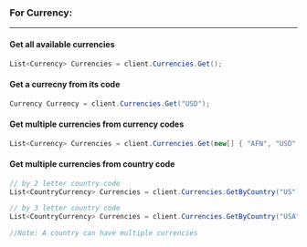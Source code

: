 ### For Currency:
---


#### Get all available currencies


```cs
List<Currency> Currencies = client.Currencies.Get();
```


#### Get a currecny from its code


 ```cs
Currency Currency = client.Currencies.Get("USD");
```


#### Get multiple currencies from currency codes


```cs
List<Currency> Currencies = client.Currencies.Get(new[] { "AFN", "USD" });
```


#### Get  multiple currencies from country code


 ```cs
 // by 2 letter country code
List<CountryCurrency> Currencies = client.Currencies.GetByCountry("US");

 // by 3 letter country code
List<CountryCurrency> Currencies = client.Currencies.GetByCountry("USA");

//Note: A country can have multiple currencies
```

